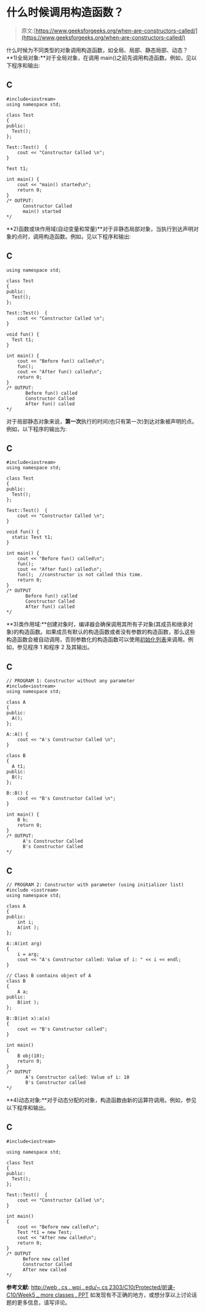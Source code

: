 # 什么时候调用构造函数？

> 原文:[https://www.geeksforgeeks.org/when-are-constructors-called/](https://www.geeksforgeeks.org/when-are-constructors-called/)

什么时候为不同类型的对象调用构造函数，如全局、局部、静态局部、动态？
**1)全局对象:**对于全局对象，在调用 main()之前先调用构造函数。例如，见以下程序和输出:

## C

```
#include<iostream>
using namespace std;

class Test
{
public:
  Test();
};

Test::Test()  {
    cout << "Constructor Called \n";
}

Test t1;

int main() {
    cout << "main() started\n";
    return 0;
}
/* OUTPUT:
      Constructor Called
      main() started
*/
```

**2)函数或块作用域(自动变量和常量)**对于非静态局部对象，当执行到达声明对象的点时，调用构造函数。例如，见以下程序和输出:

## C

```
using namespace std;

class Test
{
public:
  Test();
};

Test::Test()  {
    cout << "Constructor Called \n";
}

void fun() {
  Test t1;
}

int main() {
    cout << "Before fun() called\n";
    fun();
    cout << "After fun() called\n";
    return 0;
}
/* OUTPUT:
       Before fun() called
       Constructor Called
       After fun() called
*/
```

对于局部静态对象来说，**第一次**执行的时间(也只有第一次)到达对象被声明的点。例如，以下程序的输出为:

## C

```
#include<iostream>
using namespace std;

class Test
{
public:
  Test();
};

Test::Test()  {
    cout << "Constructor Called \n";
}

void fun() {
  static Test t1;
}

int main() {
    cout << "Before fun() called\n";
    fun();
    cout << "After fun() called\n";
    fun();  //constructor is not called this time.
    return 0;
}
/* OUTPUT
       Before fun() called
       Constructor Called
       After fun() called
*/
```

**3)类作用域:**创建对象时，编译器会确保调用其所有子对象(其成员和继承对象)的构造函数。如果成员有默认的构造函数或者没有参数的构造函数，那么这些构造函数会被自动调用，否则参数化的构造函数可以使用[初始化列表](http://www.cprogramming.com/tutorial/initialization-lists-c++.html)来调用。例如，参见程序 1 和程序 2 及其输出。

## C

```
// PROGRAM 1: Constructor without any parameter
#include<iostream>
using namespace std;

class A
{
public:
  A();
};

A::A() {
    cout << "A's Constructor Called \n";
}

class B
{
  A t1;
public:
  B();
};

B::B() {
    cout << "B's Constructor Called \n";
}

int main() {
    B b;
    return 0;
}
/* OUTPUT:
      A's Constructor Called
      B's Constructor Called
*/
```

## C

```
// PROGRAM 2: Constructor with parameter (using initializer list)
#include <iostream>
using namespace std;

class A
{
public:
    int i;
    A(int );
};

A::A(int arg)
{
    i = arg;
    cout << "A's Constructor called: Value of i: " << i << endl;
}

// Class B contains object of A
class B
{
    A a;
public:
    B(int );
};

B::B(int x):a(x)
{
    cout << "B's Constructor called";
}

int main()
{
    B obj(10);
    return 0;
}
/* OUTPUT
       A's Constructor called: Value of i: 10
       B's Constructor called
*/
```

**4)动态对象:**对于动态分配的对象，构造函数由新的运算符调用。例如，参见以下程序和输出。

## C

```
#include<iostream>

using namespace std;

class Test
{
public:
  Test();
};

Test::Test()  {
    cout << "Constructor Called \n";
}

int main()
{
    cout << "Before new called\n";
    Test *t1 = new Test;
    cout << "After new called\n";
    return 0;
}
/* OUTPUT
      Before new called
      Constructor Called
      After new called
*/
```

**参考文献:**
[http://web . cs . wpi . edu/~ cs 2303/C10/Protected/听课-C10/Week5 _ more classes . PPT](http://web.cs.wpi.edu/~cs2303/c10/Protected/Lectures-C10/Week5_MoreClasses.ppt)
如发现有不正确的地方，或想分享以上讨论话题的更多信息，请写评论。